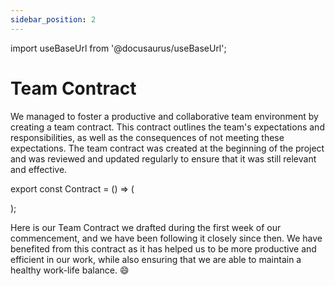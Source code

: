 ```yaml
---
sidebar_position: 2
---
```


import useBaseUrl from '@docusaurus/useBaseUrl';

# Team Contract

We managed to foster a productive and collaborative team environment by creating a team contract. This contract outlines the team's expectations and responsibilities, as well as the consequences of not meeting these expectations. The team contract was created at the beginning of the project and was reviewed and updated regularly to ensure that it was still relevant and effective.

export const Contract = () => (
  <div style={{
      position: 'relative',
      overflow: 'hidden',
      paddingTop: '50%', 
      width: '100%',
      minHeight: '500px',
  }}>
    <object 
      style={{
          border: '3px solid rgba(0, 0, 0, 0.1)',
          position: 'absolute',
          top: 0,
          left: 0,
          width: '100%',
          height: '100%'
      }} 
      data={useBaseUrl('/pdf/contract.pdf')}></object>
  </div>
);

Here is our Team Contract we drafted during the first week of our commencement, and we have been following it closely since then. We have benefited from this contract as it has helped us to be more productive and efficient in our work, while also ensuring that we are able to maintain a healthy work-life balance. :smile:
<Contract/>
